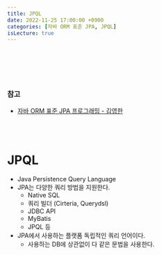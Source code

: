 ```yaml
---
title: JPQL
date: 2022-11-25 17:00:00 +0900
categories: [자바 ORM 표준 JPA, JPQL]
isLecture: true
---
```


<br/>
<br/>
<br/>
<br/>

### 참고

- [자바 ORM 표준 JPA 프로그래밍 - 김영한](https://www.inflearn.com/course/ORM-JPA-Basic/dashboard)

<br/>
<br/>

# JPQL

- Java Persistence Query Language
- JPA는 다양한 쿼리 방법을 지원한다.
  - Native SQL
  - 쿼리 빌더 (Cirteria, Querydsl)
  - JDBC API
  - MyBatis
  - JPQL 등
- JPA에서 사용하는 플랫폼 독립적인 쿼리 언어이다.
  - 사용하는 DB에 상관없이 다 같은 문법을 사용한다.



<br/>
<br/>
<br/>
<br/>
